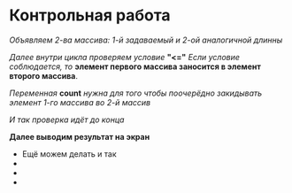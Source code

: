 # Контрольная работа

*Объявляем 2-ва массива: 1-й задаваемый и 2-ой аналогичной длинны*

*Далее внутри цикла проверяем условие* **"<="**
*Если условие соблюдается, то* **элемент первого массива заносится в элемент второго массива**.

*Переменная* **count** *нужна для того чтобы поочерёдно закидывать элемент 1-го массива во 2-й массив*

*И так проверка идёт до конца*

__Далее выводим результат на экран__



* Ещё можем делать и так 
*
*
*
